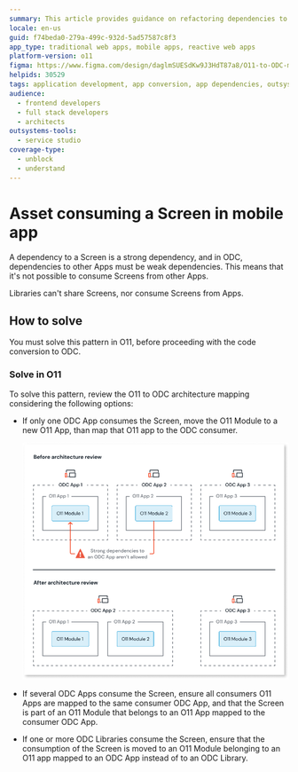 ```yaml
---
summary: This article provides guidance on refactoring dependencies to Screens in O11 mobile apps to ensure compatibility with ODC.
locale: en-us
guid: f74beda0-279a-499c-932d-5ad57587c8f3
app_type: traditional web apps, mobile apps, reactive web apps
platform-version: o11
figma: https://www.figma.com/design/daglmSUESdKw9J3HdT87a8/O11-to-ODC-migration?node-id=2350-7805
helpids: 30529
tags: application development, app conversion, app dependencies, outsystems best practices, dependency management
audience:
  - frontend developers
  - full stack developers
  - architects
outsystems-tools:
  - service studio
coverage-type:
  - unblock
  - understand
---
```


# Asset consuming a Screen in mobile app

A dependency to a Screen is a strong dependency, and in ODC, dependencies to other Apps must be weak dependencies. This means that it's not possible to consume Screens from other Apps.

Libraries can't share Screens, nor consume Screens from Apps.

## How to solve

You must solve this pattern in O11, before proceeding with the code conversion to ODC.

### Solve in O11

To solve this pattern, review the O11 to ODC architecture mapping considering the following options:

* If only one ODC App consumes the Screen, move the O11 Module to a new O11 App, than map that O11 app to the ODC consumer.

    ![Diagram showing the architecture review process. Before: O11 Module 1 in O11 App 1 has a strong dependency on ODC App 1. After: O11 Module 1 is consolidated within O11 App 1, eliminating the strong dependency.](images/review-arch-consolidate-diag.png "Architecture Review Before and After")

* If several ODC Apps consume the Screen, ensure all consumers O11 Apps are mapped to the same consumer ODC App, and that the Screen is part of an O11 Module that belongs to an O11 App mapped to the consumer ODC App.

* If one or more ODC Libraries consume the Screen, ensure that the consumption of the Screen is moved to an O11 Module belonging to an O11 app mapped to an ODC App instead of to an ODC Library.
